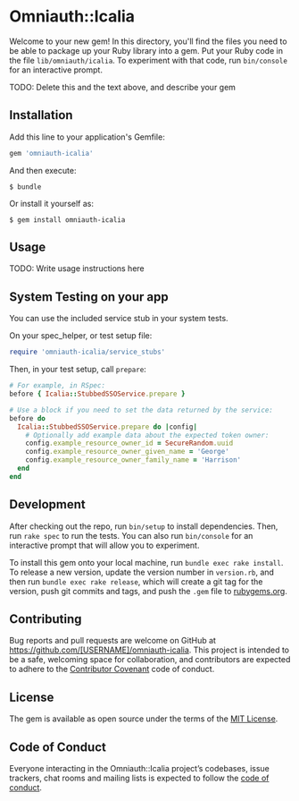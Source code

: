 # Omniauth::Icalia

Welcome to your new gem! In this directory, you'll find the files you need to be able to package up your Ruby library into a gem. Put your Ruby code in the file `lib/omniauth/icalia`. To experiment with that code, run `bin/console` for an interactive prompt.

TODO: Delete this and the text above, and describe your gem

## Installation

Add this line to your application's Gemfile:

```ruby
gem 'omniauth-icalia'
```

And then execute:

    $ bundle

Or install it yourself as:

    $ gem install omniauth-icalia

## Usage

TODO: Write usage instructions here

## System Testing on your app

You can use the included service stub in your system tests.

On your spec_helper, or test setup file:

```ruby
require 'omniauth-icalia/service_stubs'
```

Then, in your test setup, call `prepare`:

```ruby
# For example, in RSpec:
before { Icalia::StubbedSSOService.prepare }

# Use a block if you need to set the data returned by the service:
before do 
  Icalia::StubbedSSOService.prepare do |config|
    # Optionally add example data about the expected token owner:
    config.example_resource_owner_id = SecureRandom.uuid
    config.example_resource_owner_given_name = 'George'
    config.example_resource_owner_family_name = 'Harrison'
  end
end
```

## Development

After checking out the repo, run `bin/setup` to install dependencies. Then, run `rake spec` to run the tests. You can also run `bin/console` for an interactive prompt that will allow you to experiment.

To install this gem onto your local machine, run `bundle exec rake install`. To release a new version, update the version number in `version.rb`, and then run `bundle exec rake release`, which will create a git tag for the version, push git commits and tags, and push the `.gem` file to [rubygems.org](https://rubygems.org).

## Contributing

Bug reports and pull requests are welcome on GitHub at https://github.com/[USERNAME]/omniauth-icalia. This project is intended to be a safe, welcoming space for collaboration, and contributors are expected to adhere to the [Contributor Covenant](http://contributor-covenant.org) code of conduct.

## License

The gem is available as open source under the terms of the [MIT License](https://opensource.org/licenses/MIT).

## Code of Conduct

Everyone interacting in the Omniauth::Icalia project’s codebases, issue trackers, chat rooms and mailing lists is expected to follow the [code of conduct](https://github.com/[USERNAME]/omniauth-icalia/blob/master/CODE_OF_CONDUCT.md).
